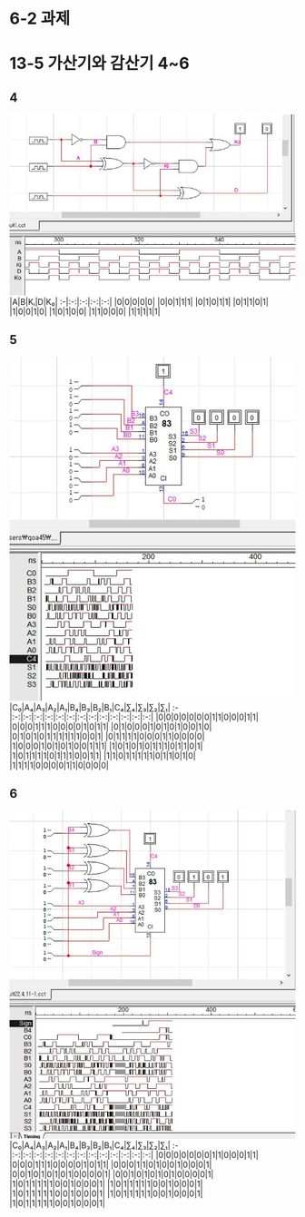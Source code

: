 # 6-2 과제
# 13-5 가산기와 감산기 4~6
## 4
![1](/img7/4.JPG)
|A|B|Kᵢ|D|K₀|
:-|:-:|:-:|:-:|:-:|
|0|0|0|0|0|
|0|0|1|1|1|
|0|1|0|1|1|
|0|1|1|0|1|
|1|0|0|1|0|
|1|0|1|0|0|
|1|1|0|0|0|
|1|1|1|1|1|

## 5
![1](/img7/5.JPG)
|C₀|A₄|A₃|A₂|A₁|B₄|B₃|B₂|B₁|C₄|∑₄|∑₃|∑₂|∑₁|
:-|:-:|:-:|:-:|:-:|:-:|:-:|:-:|:-:|:-:|:-:|:-:|:-:|:-:|
|0|0|0|0|0|0|0|1|1|0|0|0|1|1|
|0|0|0|1|1|1|0|0|0|0|1|0|1|1|
|0|1|0|0|0|1|0|1|0|1|0|0|1|0|
|0|1|0|1|0|1|1|1|1|1|1|0|0|1|
|0|1|1|1|1|0|0|0|1|1|0|0|0|0|
|1|0|0|0|1|0|1|0|1|0|0|1|1|1|
|1|0|1|0|1|0|1|1|1|0|1|1|0|1|
|1|0|1|1|1|1|0|1|1|1|0|0|1|1|
|1|1|0|1|1|1|1|1|0|1|1|0|1|0|
|1|1|1|1|0|0|0|0|1|1|0|0|0|0|


## 6
![1](/img7/6.JPG)
|C₀|A₄|A₃|A₂|A₁|B₄|B₃|B₂|B₁|C₄|∑₄|∑₃|∑₂|∑₁|
:-|:-:|:-:|:-:|:-:|:-:|:-:|:-:|:-:|:-:|:-:|:-:|:-:|:-:|
|0|0|0|0|0|0|0|1|1|0|0|0|1|1|
|0|0|0|1|1|1|0|0|0|0|1|0|1|1|
|0|0|0|1|1|0|1|0|0|1|0|0|0|1|
|0|0|1|0|1|0|1|0|1|0|0|0|0|1|
|0|0|1|0|1|0|1|0|1|0|0|0|0|1|
|1|0|1|1|1|1|1|0|0|1|0|0|0|1|
|1|0|1|1|1|1|1|0|0|1|0|0|0|1|
|1|0|1|1|1|1|1|0|0|1|0|0|0|1|
|1|0|1|1|1|1|1|0|0|1|0|0|0|1|
|1|0|1|1|1|1|1|0|0|1|0|0|0|1|
